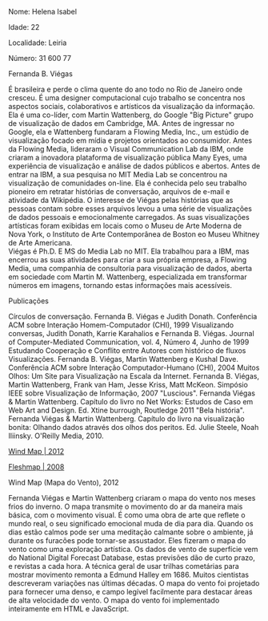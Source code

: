Nome: Helena Isabel

Idade: 22

Localidade: Leiria

Número: 31 600 77


Fernanda B. Viégas

É brasileira e perde o clima quente do ano todo no Rio de Janeiro onde cresceu.
É uma designer computacional cujo trabalho se concentra nos aspectos sociais, colaborativos e artísticos da visualização da informação. Ela é uma co-líder, com Martin Wattenberg, do Google "Big Picture" grupo de visualização de dados em Cambridge, MA.
Antes de ingressar no Google, ela e Wattenberg fundaram a Flowing Media, Inc., um estúdio de visualização focado em mídia e projetos orientados ao consumidor. Antes da Flowing Media, lideraram o Visual Communication Lab da IBM, onde criaram a inovadora plataforma de visualização pública Many Eyes, uma experiência de visualização e análise de dados públicos e abertos.
Antes de entrar na IBM, a sua pesquisa no MIT Media Lab se concentrou na visualização de comunidades on-line. Ela é conhecida pelo seu trabalho pioneiro em retratar histórias de conversação, arquivos de e-mail e atividade da Wikipédia. O interesse de Viégas pelas histórias que as pessoas contam sobre esses arquivos levou a uma série de visualizações de dados pessoais e emocionalmente carregados.
As suas visualizações artísticas foram exibidas em locais como o Museu de Arte Moderna de Nova York, o Instituto de Arte Contemporânea de Boston eo Museu Whitney de Arte Americana.  
Viégas é Ph.D. E MS do Media Lab no MIT. Ela trabalhou para a IBM, mas encerrou as suas atividades para criar a sua própria empresa, a Flowing Media, uma companhia de consultoria para visualização de dados, aberta em sociedade com Martin M. Wattenberg, especializada em transformar números em imagens, tornando estas informações mais acessíveis.

Publicações

Círculos de conversação. Fernanda B. Viégas e Judith Donath. Conferência ACM sobre Interação Homem-Computador (CHI), 1999 
Visualizando conversas, Judith Donath, Karrie Karahalios e Fernanda B. Viégas. Journal of Computer-Mediated Communication, vol. 4, Número 4, Junho de 1999 
Estudando Cooperação e Conflito entre Autores com histórico de fluxos Visualizações. Fernanda B. Viégas, Martin Wattenberg e Kushal Dave. Conferência ACM sobre Interação Computador-Humano (CHI), 2004 
Muitos Olhos: Um Site para Visualização na Escala da Internet. Fernanda B. Viégas, Martin Wattenberg, Frank van Ham, Jesse Kriss, Matt McKeon. Simpósio IEEE sobre Visualização de Informação, 2007 
"Luscious". Fernanda Viégas & Martin Wattenberg. Capítulo do livro no Net Works: Estudos de Caso em Web Art and Design. Ed. Xtine burrough, Routledge 2011 
"Bela história". Fernanda Viégas & Martin Wattenberg. Capítulo do livro na visualização bonita: Olhando dados através dos olhos dos peritos. Ed. Julie Steele, Noah Iliinsky. O'Reilly Media, 2010. 


[Wind Map | 2012](http://fernandaviegas.com/wind.html)

[Fleshmap | 2008](http://fernandaviegas.com/fleshmap.html)


Wind Map (Mapa do Vento), 2012

Fernanda Viégas e Martin Wattenberg criaram o mapa do vento nos meses frios do inverno. O mapa transmite o movimento do ar da maneira mais básica, com o movimento visual. É como uma obra de arte que reflete o mundo real, o seu significado emocional muda de dia para dia. Quando os dias estão calmos pode ser uma meditação calmante sobre o ambiente, já durante os furacões pode tornar-se assustador.
Eles fizeram o mapa do vento como uma exploração artística.
Os dados de vento de superfície vem do National Digital Forecast Database, estas previsões dão de curto prazo, e revistas a cada hora.
A técnica geral de usar trilhas cometárias para mostrar movimento remonta a Edmund Halley em 1686. Muitos cientistas descreveram variações nas últimas décadas. O mapa do vento foi projetado para fornecer uma denso, e campo legível facilmente para destacar áreas de alta velocidade do vento.
O mapa do vento foi implementado inteiramente em HTML e JavaScript.